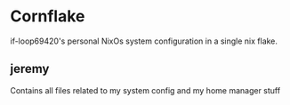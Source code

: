# Cornflake
if-loop69420's personal NixOs system configuration in a single nix flake.


## jeremy
Contains all files related to my system config and my home manager stuff

